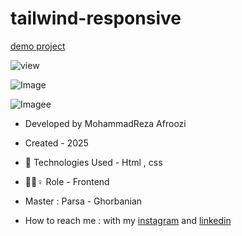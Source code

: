 # tailwind-responsive

[demo project](https://mohammadrezaafroozi.github.io/accordion-menu/)

![view](https://github.com/user-attachments/assets/62507546-ffb3-4f5d-9a5b-c2389cd211aa)

![Image](https://github.com/user-attachments/assets/bcb9c0a5-20c5-45fe-94d1-53e44b5a8c41)

![Imagee](https://github.com/user-attachments/assets/93289cb3-0f73-48fa-aa8b-fe4599a602d2)

- Developed by MohammadReza Afroozi
- Created - 2025
- 🤖 Technologies Used - Html , css 

- 🤖🤖♀️ Role - Frontend
- Master : Parsa - Ghorbanian
- How to reach me : with my
[instagram](https://www.instagram.com/afroozi_dev?igsh=MWNvODk2dGwwY29o) and
[linkedin](https://www.linkedin.com/in/mohammad-reza-afroozi)
